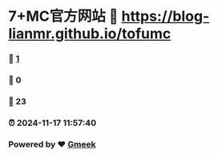# 7+MC官方网站 :link: https://blog-lianmr.github.io/tofumc 
### :page_facing_up: [1](https://blog-lianmr.github.io/tofumc/tag.html) 
### :speech_balloon: 0 
### :hibiscus: 23 
### :alarm_clock: 2024-11-17 11:57:40 
### Powered by :heart: [Gmeek](https://github.com/Meekdai/Gmeek)
